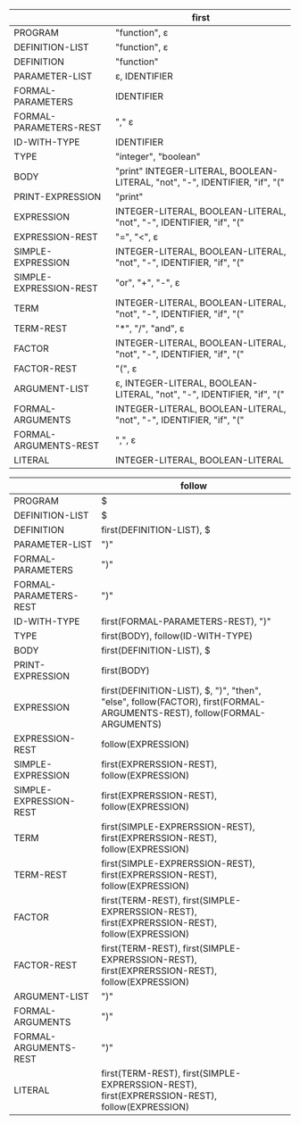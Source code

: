 |                        | first                                                                       |
| ---------------------- | --------------------------------------------------------------------------- |
| PROGRAM                | "function", ε                                                               |
| DEFINITION-LIST        | "function", ε                                                               |
| DEFINITION             | "function"                                                                  |
| PARAMETER-LIST         | ε, IDENTIFIER                                                               |
| FORMAL-PARAMETERS      | IDENTIFIER                                                                  |
| FORMAL-PARAMETERS-REST | "," ε                                                                       |
| ID-WITH-TYPE           | IDENTIFIER                                                                  |
| TYPE                   | "integer", "boolean"                                                        |
| BODY                   | "print" INTEGER-LITERAL, BOOLEAN-LITERAL, "not", "-", IDENTIFIER, "if", "(" |
| PRINT-EXPRESSION       | "print"                                                                     |
| EXPRESSION             | INTEGER-LITERAL, BOOLEAN-LITERAL, "not", "-", IDENTIFIER, "if", "("         |
| EXPRESSION-REST        | "=", "<", ε                                                                 |
| SIMPLE-EXPRESSION      | INTEGER-LITERAL, BOOLEAN-LITERAL, "not", "-", IDENTIFIER, "if", "("         |
| SIMPLE-EXPRESSION-REST | "or", "+", "-", ε                                                           |
| TERM                   | INTEGER-LITERAL, BOOLEAN-LITERAL, "not", "-", IDENTIFIER, "if", "("         |
| TERM-REST              | "\*", "/", "and", ε                                                         |
| FACTOR                 | INTEGER-LITERAL, BOOLEAN-LITERAL, "not", "-", IDENTIFIER, "if", "("         |
| FACTOR-REST            | "(", ε                                                                      |
| ARGUMENT-LIST          | ε, INTEGER-LITERAL, BOOLEAN-LITERAL, "not", "-", IDENTIFIER, "if", "("      |
| FORMAL-ARGUMENTS       | INTEGER-LITERAL, BOOLEAN-LITERAL, "not", "-", IDENTIFIER, "if", "("         |
| FORMAL-ARGUMENTS-REST  | ",", ε                                                                      |
| LITERAL                | INTEGER-LITERAL, BOOLEAN-LITERAL                                            |

|                        | follow                                                                                                                 |
| ---------------------- | ---------------------------------------------------------------------------------------------------------------------- |
| PROGRAM                | $                                                                                                                      |
| DEFINITION-LIST        | $                                                                                                                      |
| DEFINITION             | first(DEFINITION-LIST), $                                                                                              |
| PARAMETER-LIST         | ")"                                                                                                                    |
| FORMAL-PARAMETERS      | ")"                                                                                                                    |
| FORMAL-PARAMETERS-REST | ")"                                                                                                                    |
| ID-WITH-TYPE           | first(FORMAL-PARAMETERS-REST), ")"                                                                                     |
| TYPE                   | first(BODY), follow(ID-WITH-TYPE)                                                                                      |
| BODY                   | first(DEFINITION-LIST), $                                                                                              |
| PRINT-EXPRESSION       | first(BODY)                                                                                                            |
| EXPRESSION             | first(DEFINITION-LIST), $, ")", "then", "else", follow(FACTOR), first(FORMAL-ARGUMENTS-REST), follow(FORMAL-ARGUMENTS) |
| EXPRESSION-REST        | follow(EXPRESSION)                                                                                                     |
| SIMPLE-EXPRESSION      | first(EXPRERSSION-REST), follow(EXPRESSION)                                                                            |
| SIMPLE-EXPRESSION-REST | first(EXPRERSSION-REST), follow(EXPRESSION)                                                                            |
| TERM                   | first(SIMPLE-EXPRERSSION-REST), first(EXPRERSSION-REST), follow(EXPRESSION)                                            |
| TERM-REST              | first(SIMPLE-EXPRERSSION-REST), first(EXPRERSSION-REST), follow(EXPRESSION)                                            |
| FACTOR                 | first(TERM-REST), first(SIMPLE-EXPRERSSION-REST), first(EXPRERSSION-REST), follow(EXPRESSION)                          |
| FACTOR-REST            | first(TERM-REST), first(SIMPLE-EXPRERSSION-REST), first(EXPRERSSION-REST), follow(EXPRESSION)                          |
| ARGUMENT-LIST          | ")"                                                                                                                    |
| FORMAL-ARGUMENTS       | ")"                                                                                                                    |
| FORMAL-ARGUMENTS-REST  | ")"                                                                                                                    |
| LITERAL                | first(TERM-REST), first(SIMPLE-EXPRERSSION-REST), first(EXPRERSSION-REST), follow(EXPRESSION)                          |
